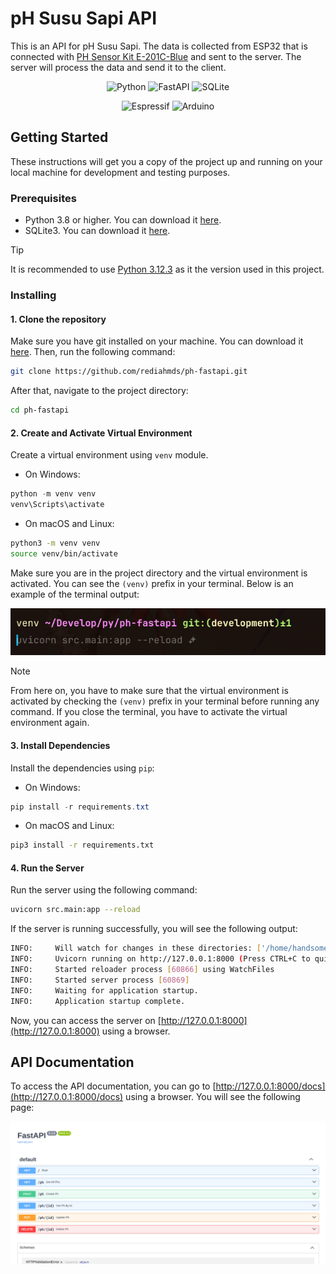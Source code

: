 # pH Susu Sapi API

This is an API for pH Susu Sapi. The data is collected from ESP32 that is connected with [PH Sensor Kit E-201C-Blue](https://digiwarestore.com/id/sensor-other/ph-sensor-kit-e-201c-blue.html) and sent to the server. The server will process the data and send it to the client.

<div align="center">

![Python](https://img.shields.io/badge/python-3670A0?style=for-the-badge&logo=python&logoColor=ffdd54)
![FastAPI](https://img.shields.io/badge/FastAPI-005571?style=for-the-badge&logo=fastapi)
![SQLite](https://img.shields.io/badge/sqlite-%2307405e.svg?style=for-the-badge&logo=sqlite&logoColor=white)

![Espressif](https://img.shields.io/badge/espressif-E7352C.svg?style=for-the-badge&logo=espressif&logoColor=white)
![Arduino](https://img.shields.io/badge/-Arduino-00979D?style=for-the-badge&logo=Arduino&logoColor=white)

</div>

## Getting Started

These instructions will get you a copy of the project up and running on your local machine for development and testing purposes.

### Prerequisites

- Python 3.8 or higher. You can download it [here](https://www.python.org/downloads/).
- SQLite3. You can download it [here](https://sqlitebrowser.org/dl/).

> [!TIP]
> It is recommended to use [Python 3.12.3](https://www.python.org/downloads/release/python-3123/) as it the version used in this project.

### Installing

#### 1. Clone the repository

Make sure you have git installed on your machine. You can download it [here](https://git-scm.com/downloads). Then, run the following command:

```bash
git clone https://github.com/rediahmds/ph-fastapi.git
```

After that, navigate to the project directory:

```bash
cd ph-fastapi
```

#### 2. Create and Activate Virtual Environment

Create a virtual environment using `venv` module.

- On Windows:

```powershell
python -m venv venv
venv\Scripts\activate
```

- On macOS and Linux:

```bash
python3 -m venv venv
source venv/bin/activate
```

Make sure you are in the project directory and the virtual environment is activated. You can see the `(venv)` prefix in your terminal. Below is an example of the terminal output:

![Virtual Environment successfully activated](/docs/assets/venv-success.png)

> [!NOTE]
> From here on, you have to make sure that the virtual environment is activated by checking the `(venv)` prefix in your terminal before running any command. If you close the terminal, you have to activate the virtual environment again.

#### 3. Install Dependencies

Install the dependencies using `pip`:

- On Windows:

```powershell
pip install -r requirements.txt
```

- On macOS and Linux:

```bash
pip3 install -r requirements.txt
```

#### 4. Run the Server

Run the server using the following command:

```bash
uvicorn src.main:app --reload
```

If the server is running successfully, you will see the following output:

```bash
INFO:     Will watch for changes in these directories: ['/home/handsomeguy/Develop/py/ph-fastapi']
INFO:     Uvicorn running on http://127.0.0.1:8000 (Press CTRL+C to quit)
INFO:     Started reloader process [60866] using WatchFiles
INFO:     Started server process [60869]
INFO:     Waiting for application startup.
INFO:     Application startup complete.
```

Now, you can access the server on [http://127.0.0.1:8000](http://127.0.0.1:8000) using a browser.

## API Documentation

To access the API documentation, you can go to [http://127.0.0.1:8000/docs](http://127.0.0.1:8000/docs) using a browser. You will see the following page:

![API Documentation](/docs/assets/api-docs.png)
